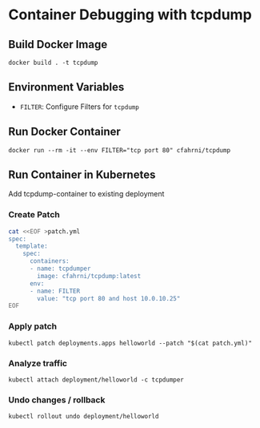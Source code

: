 # Container Debugging with tcpdump
## Build Docker Image
`docker build . -t tcpdump`

## Environment Variables
- `FILTER`: Configure Filters for `tcpdump`

## Run Docker Container
`docker run --rm -it --env FILTER="tcp port 80" cfahrni/tcpdump`

## Run Container in Kubernetes
Add tcpdump-container to existing deployment
### Create Patch
```bash
cat <<EOF >patch.yml
spec:
  template:
    spec:
      containers:
      - name: tcpdumper
        image: cfahrni/tcpdump:latest
      env:
      - name: FILTER
        value: "tcp port 80 and host 10.0.10.25"
EOF
```
### Apply patch
```kubectl patch deployments.apps helloworld --patch "$(cat patch.yml)"```

### Analyze traffic
```kubectl attach deployment/helloworld -c tcpdumper```

### Undo changes / rollback
```kubectl rollout undo deployment/helloworld```
